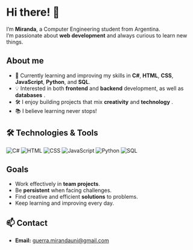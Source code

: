# Hi there! 👋

I’m **Miranda**, a Computer Engineering student from Argentina.  
I’m passionate about **web development** and always curious to learn new things.

##  About me
- 🌱 Currently learning and improving my skills in **C#**, **HTML**, **CSS**, **JavaScript**, **Python**, and **SQL**.  
- 💡 Interested in both **frontend** and **backend** development, as well as **databases** .  
- 🛠️ I enjoy building projects that mix **creativity** and **technology** .  
- 📚 I believe learning never stops!

## 🛠️ Technologies & Tools
![C#](https://img.shields.io/badge/C%23-239120?style=for-the-badge&logo=c-sharp&logoColor=white)
![HTML](https://img.shields.io/badge/HTML-E34F26?style=for-the-badge&logo=html5&logoColor=white)
![CSS](https://img.shields.io/badge/CSS-1572B6?style=for-the-badge&logo=css3&logoColor=white)
![JavaScript](https://img.shields.io/badge/JavaScript-F7DF1E?style=for-the-badge&logo=javascript&logoColor=black)
![Python](https://img.shields.io/badge/Python-3776AB?style=for-the-badge&logo=python&logoColor=white)
![SQL](https://img.shields.io/badge/SQL-003B57?style=for-the-badge&logo=database&logoColor=white)

##  Goals
- Work effectively in **team projects**.  
- Be **persistent** when facing challenges.  
- Find creative and efficient **solutions** to problems.  
- Keep learning and improving every day.  

## 📫 Contact
- **Email:** guerra.mirandauni@gmail.com  

